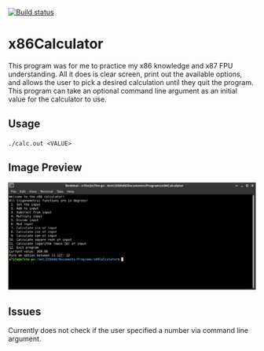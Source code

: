 [![Build status](https://ci.appveyor.com/api/projects/status/cra5k9fv8u8k5sba?svg=true)](https://ci.appveyor.com/project/e7ite/x86calculator)

# x86Calculator

This program was for me to practice my x86 knowledge and x87 FPU understanding. All it does is clear screen, print out the
available options, and allows the user to pick a desired calculation until they quit the program. This program can take an
optional command line argument as an initial value for the calculator to use.

## Usage
`./calc.out <VALUE>`

## Image Preview
![](/preview.png)

## Issues
Currently does not check if the user specified a number via command line argument.
